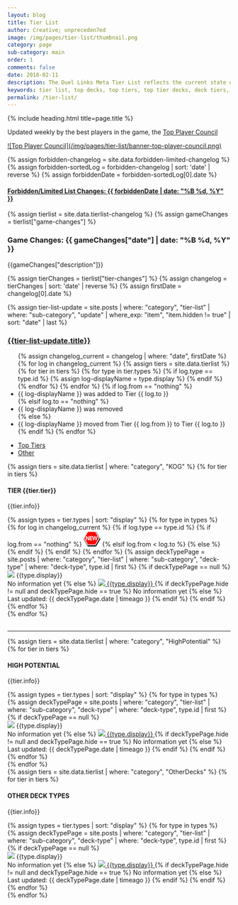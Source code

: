 ```yaml
---
layout: blog
title: Tier List
author: Creative; unpreceden7ed
image: /img/pages/tier-list/thumbnail.png
category: page
sub-category: main
order: 1
comments: false
date: 2018-02-11
description: The Duel Links Meta Tier List reflects the current state of the game to give you a quick and on-point overview of the strongest deck types. This is an unbiased analysis of the current meta, as the Duel Links Meta Top Player Council discusses every deck type very thourougly.
keywords: tier list, top decks, top tiers, top tier decks, deck tiers, deck ranks, deck types, best decks, new decks, tiers, current, meta
permalink: /tier-list/
---
```


{% include heading.html title=page.title %}

<div class="section header">
    <p>Updated weekly by the best players in the game, the <a href="/top-player-council/">Top Player Council</a> </p>
</div>

<a href="/top-player-council/"> 
![Top Player Council](/img/pages/tier-list/banner-top-player-council.png)
</a>

{% assign forbidden-changelog = site.data.forbidden-limited-changelog %}
{% assign forbidden-sortedLog = forbidden-changelog | sort: 'date' | reverse %}
{% assign forbiddenDate = forbidden-sortedLog[0].date %}

<div class="section">
    <a href="/tier-list/forbidden-limited-list/"><h4>Forbidden/Limited List Changes: {{ forbiddenDate | date: "%B %d, %Y" }}</h4></a>
</div>

{% assign tierlist = site.data.tierlist-changelog %}
{% assign gameChanges = tierlist["game-changes"] %}

<div class="section">
    <h3>Game Changes: {{ gameChanges["date"] | date: "%B %d, %Y" }}</h3>
    <p>{{gameChanges["description"]}}</p>
</div>

{% assign tierChanges = tierlist["tier-changes"] %}
{% assign changelog = tierChanges | sort: 'date' | reverse %}
{% assign firstDate = changelog[0].date %}

{% assign tier-list-update = site.posts | where: "category", "tier-list" | where: "sub-category", "update" | where_exp: "item", "item.hidden != true" | sort: "date" | last %}

<div class="section">
    <a href="{{tier-list-update.url}}"><h3>{{tier-list-update.title}}</h3></a>
    <ul> 
        {% assign changelog_current = changelog | where: "date", firstDate %}
        {% for log in changelog_current %}
            {% assign tiers = site.data.tierlist %}
            {% for tier in tiers %} 
                {% for type in tier.types %}
                    {% if log.type == type.id %}
                        {% assign log-displayName = type.display %}
                    {% endif %}
                {% endfor %}
            {% endfor %}
            {% if log.from == "nothing" %}
                <li>{{ log-displayName }} was added to Tier {{ log.to }}</li>
            {% elsif log.to == "nothing" %}
                <li>{{ log-displayName }} was removed</li>
            {% else %}
                <li>{{ log-displayName }} moved from Tier {{ log.from }} to Tier {{ log.to }}</li>
            {% endif %}
        {% endfor %}    
    </ul>            
</div>

<ul class="nav nav-tabs" role="tablist">
    <li class="nav-item">
        <a class="nav-link active" id="top-tiers-tab" data-toggle="tab" href="#top-tiers" role="tab" aria-controls="top-tiers" aria-selected="true">Top Tiers</a>
    </li>
    <li class="nav-item">
        <a class="nav-link" id="others-tab" data-toggle="tab" href="#other" role="tab" aria-controls="other" aria-selected="false">Other</a>
    </li>
</ul>
<div class="tab-content">
    <div class="tab-pane fade show active" id="top-tiers" role="tabpanel" aria-labelledby="top-tiers-tab">
        <div class="section"> 
            {% assign tiers = site.data.tierlist | where: "category", "KOG" %}
            {% for tier in tiers %}
                <div class="section">
                    <h4>TIER {{tier.tier}}</h4>
                    <p>{{tier.info}}</p>
                    <div class="row button-row">
                        {% assign types = tier.types | sort: "display" %}
                        {% for type in types %}
                            <div class="btn-wrapper col-sm-6 col-md-4 col-lg-3" >
                                {% for log in changelog_current %} <!-- if statement on next line could've been replaced by where filter: | where: "type", type.id -->
                                    {% if log.type == type.id %}
                                        {% if log.from == "nothing" %}
                                            <img class="decktype-new" src="/img/assets/new.png" />
                                        {% elsif log.from < log.to %}
                                            <span class="fa-stack fa-1x decktype-new">
                                                <i class="fa fa-circle fa-stack-2x" style="color: red;"></i>
                                                <i class="fa fa-arrow-down fa-stack-1x" style="color: white;"></i>
                                            </span>     
                                        {% else %}
                                            <span class="fa-stack fa-1x decktype-new">
                                                <i class="fa fa-circle fa-stack-2x" style="color: green;"></i>
                                                <i class="fa fa-arrow-up fa-stack-1x" style="color: white;"></i>
                                            </span>     
                                        {% endif %}
                                    {% endif %}
                                {% endfor %}
                                {% assign deckTypePage = site.posts | where: "category", "tier-list" | where: "sub-category", "deck-type" | where: "deck-type", type.id | first %}
                                {% if deckTypePage == null %}
                                    <div class="btn-decktype">
                                        <img class="decktype-card" src= "https://images.weserv.nl/?url=yugiohprices.com/api/card_image/{{type.card}}&crop=70,70,15,30&w=100&q=100&il"/>
                                        <span class="decktype-display">{{type.display}}</span>
                                    </div>
                                    <span class="btn-sub-text">No information yet</span>
                                {% else %}
                                    <a class="btn-decktype" href="{{deckTypePage.url}}">
                                        <img class="decktype-card" src= "https://images.weserv.nl/?url=yugiohprices.com/api/card_image/{{type.card}}&crop=70,70,15,30&w=100&q=100&il"/>
                                        <span class="decktype-display">{{type.display}}</span>
                                    </a>
                                    {% if deckTypePage.hide != null and deckTypePage.hide == true %}
                                        <span class="btn-sub-text">No information yet</span>
                                    {% else %}
                                        <span class="btn-sub-text">Last updated: {{ deckTypePage.date | timeago }}</span>
                                    {% endif %}
                                {% endif %}
                            </div>
                        {% endfor %}
                    </div>
                </div>
            {% endfor %}
        </div>
        <hr style="margin-top: 30px;">
        <div class="section">
            {% assign tiers = site.data.tierlist | where: "category", "HighPotential" %}
            {% for tier in tiers %}
                <div class="section">
                    <h4>HIGH POTENTIAL</h4>
                    <p>{{tier.info}}</p>
                    <div class="row button-row">
                        {% assign types = tier.types | sort: "display" %}
                        {% for type in types %}
                            <div class="btn-wrapper col-sm-6 col-md-4 col-lg-3" >
                                {% assign deckTypePage = site.posts | where: "category", "tier-list" | where: "sub-category", "deck-type" | where: "deck-type", type.id | first %}
                                {% if deckTypePage == null %}
                                    <div class="btn-decktype">
                                        <img class="decktype-card" src= "https://images.weserv.nl/?url=yugiohprices.com/api/card_image/{{type.card}}&crop=70,70,15,30&w=100&q=100&il"/>
                                        <span class="decktype-display">{{type.display}}</span>
                                    </div>
                                    <span class="btn-sub-text">No information yet</span>
                                {% else %}
                                    <a class="btn-decktype" href="{{deckTypePage.url}}">
                                        <img class="decktype-card" src= "https://images.weserv.nl/?url=yugiohprices.com/api/card_image/{{type.card}}&crop=70,70,15,30&w=100&q=100&il"/>
                                        <span class="decktype-display">{{type.display}}</span>
                                    </a>
                                    {% if deckTypePage.hide != null and deckTypePage.hide == true %}
                                        <span class="btn-sub-text">No information yet</span>
                                    {% else %}
                                        <span class="btn-sub-text">Last updated: {{ deckTypePage.date | timeago }}</span>
                                    {% endif %}
                                {% endif %}
                            </div>
                        {% endfor %}
                    </div>
                </div>
            {% endfor %}
        </div>
    </div>
    <div class="tab-pane fade" id="other" role="tabpanel" aria-labelledby="other-tab">        
        <div class="section">
            {% assign tiers = site.data.tierlist | where: "category", "OtherDecks" %}
            {% for tier in tiers %}
                <div class="section">
                    <h4>OTHER DECK TYPES</h4>
                    <p>{{tier.info}}</p>
                    <div class="row button-row">
                        {% assign types = tier.types | sort: "display" %}
                        {% for type in types %}
                            <div class="btn-wrapper col-sm-6 col-md-4 col-lg-3" >
                                {% assign deckTypePage = site.posts | where: "category", "tier-list" | where: "sub-category", "deck-type" | where: "deck-type", type.id | first %}
                                {% if deckTypePage == null %}
                                    <div class="btn-decktype">
                                        <img class="decktype-card" src= "https://images.weserv.nl/?url=yugiohprices.com/api/card_image/{{type.card}}&crop=70,70,15,30&w=100&q=100&il"/>
                                        <span class="decktype-display">{{type.display}}</span>
                                    </div>
                                    <span class="btn-sub-text">No information yet</span>
                                {% else %}
                                    <a class="btn-decktype" href="{{deckTypePage.url}}">
                                        <img class="decktype-card" src= "https://images.weserv.nl/?url=yugiohprices.com/api/card_image/{{type.card}}&crop=70,70,15,30&w=100&q=100&il"/>
                                        <span class="decktype-display">{{type.display}}</span>
                                    </a>
                                    {% if deckTypePage.hide != null and deckTypePage.hide == true %}
                                        <span class="btn-sub-text">No information yet</span>
                                    {% else %}
                                        <span class="btn-sub-text">Last updated: {{ deckTypePage.date | timeago }}</span>
                                    {% endif %}
                                {% endif %}
                            </div>
                        {% endfor %}
                    </div>
                </div>
            {% endfor %}
        </div>
    </div>
</div>